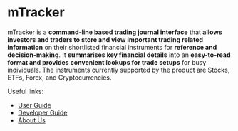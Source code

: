 # mTracker

mTracker is a **command-line based trading journal interface** that **allows
investors and traders to store and view important trading related information** on their
shortlisted financial instruments for **reference and decision-making**. It **summarises
key financial details** into an **easy-to-read format and provides convenient lookups for trade setups**
for busy individuals. The instruments currently supported by the product are Stocks, ETFs,
Forex, and Cryptocurrencies.

Useful links:
* [User Guide](UserGuide.md)
* [Developer Guide](DeveloperGuide.md)
* [About Us](AboutUs.md)
